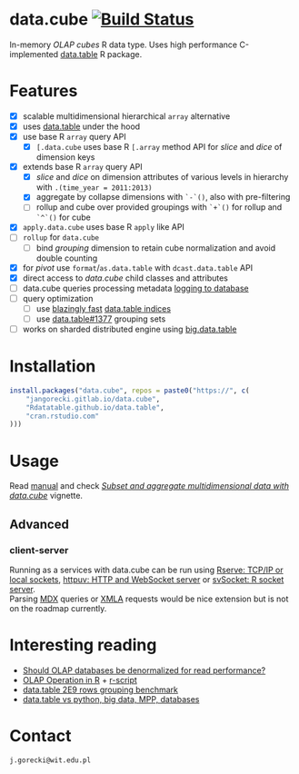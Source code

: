 # data.cube [![Build Status](https://gitlab.com/jangorecki/data.cube/badges/master/build.svg)](https://gitlab.com/jangorecki/data.cube/builds)

In-memory *OLAP cubes* R data type. Uses high performance C-implemented [data.table](https://github.com/Rdatatable/data.table) R package.  

# Features

- [x] scalable multidimensional hierarchical `array` alternative
- [x] uses [data.table](https://github.com/Rdatatable/data.table/wiki) under the hood
- [x] use base R `array` query API
  - [x] `[.data.cube` uses base R `[.array` method API for *slice* and *dice* of dimension keys
- [x] extends base R `array` query API
  - [x] *slice* and *dice* on dimension attributes of various levels in hierarchy with `.(time_year = 2011:2013)`
  - [x] aggregate by collapse dimensions with `` `-`() ``, also with pre-filtering
  - [ ] rollup and cube over provided groupings with `` `+`() `` for rollup and `` `^`() `` for cube
- [x] `apply.data.cube` uses base R `apply` like API
- [ ] `rollup` for `data.cube`
  - [ ] bind *grouping* dimension to retain cube normalization and avoid double counting
- [x] for *pivot* use `format`/`as.data.table` with `dcast.data.table` API
- [x] direct access to *data.cube* child classes and attributes
- [ ] data.cube queries processing metadata [logging to database](https://gitlab.com/jangorecki/logR)
- [ ] query optimization
  - [ ] use [blazingly fast](https://jangorecki.github.io/blog/2015-11-23/data.table-index.html) [data.table indices](https://rawgit.com/wiki/Rdatatable/data.table/vignettes/datatable-secondary-indices-and-auto-indexing.html)
  - [ ] use [data.table#1377](https://github.com/Rdatatable/data.table/issues/1377) grouping sets
- [ ] works on sharded distributed engine using [big.data.table](https://gitlab.com/jangorecki/big.data.table)

# Installation

```r
install.packages("data.cube", repos = paste0("https://", c(
    "jangorecki.gitlab.io/data.cube",
    "Rdatatable.github.io/data.table",
    "cran.rstudio.com"
)))
```

# Usage

Read [manual](https://jangorecki.gitlab.io/data.cube/library/data.cube/html/00Index.html) and check [*Subset and aggregate multidimensional data with data.cube*](https://jangorecki.gitlab.io/data.cube/library/data.cube/doc/sub-.data.cube.html) vignette.

## Advanced

### client-server

Running as a services with data.cube can be run using [Rserve: TCP/IP or local sockets](https://github.com/s-u/Rserve), [httpuv: HTTP and WebSocket server](https://github.com/rstudio/httpuv) or [svSocket: R socket server](https://github.com/SciViews/svSocket).  
Parsing [MDX](https://en.wikipedia.org/wiki/MultiDimensional_eXpressions) queries or [XMLA](https://en.wikipedia.org/wiki/XML_for_Analysis) requests would be nice extension but is not on the roadmap currently.  

# Interesting reading

- [Should OLAP databases be denormalized for read performance?](http://stackoverflow.com/q/4394183/2490497)
- [OLAP Operation in R](https://dzone.com/articles/olap-operation-r) + [r-script](https://gist.github.com/jangorecki/4aa6218b6011360338f2)
- [data.table 2E9 rows grouping benchmark](https://github.com/Rdatatable/data.table/wiki/Benchmarks-%3A-Grouping)
- [data.table vs python, big data, MPP, databases](https://github.com/szilard/benchm-databases)

# Contact

`j.gorecki@wit.edu.pl`
